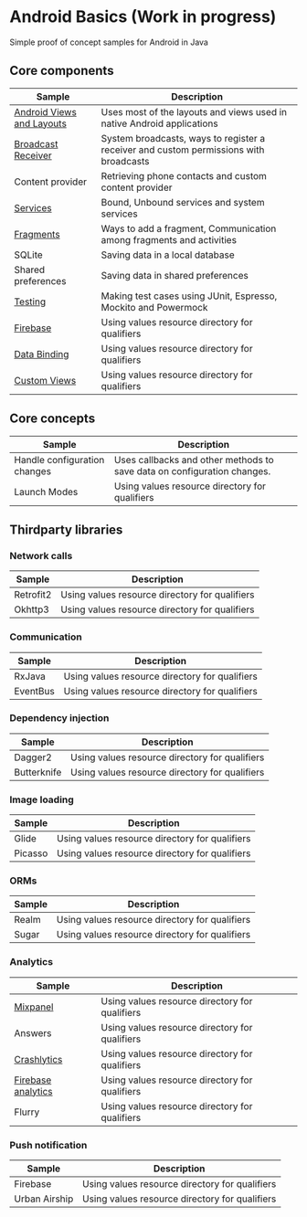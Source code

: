# Android Basics (Work in progress)

Simple proof of concept samples for Android in Java

## Core components

| Sample        | Description       
| ------------- |-------------|
| [Android Views and Layouts](https://github.com/manroopsingh/android-basics/tree/master/Samples/android-ViewsViewGroups) | Uses most of the layouts and views used in native Android applications |
| [Broadcast Receiver](https://github.com/manroopsingh/android-basics/tree/master/Samples/android-BroadcastReceiver)  | System broadcasts, ways to register a receiver and custom permissions with broadcasts|
| Content provider | Retrieving phone contacts and custom content provider |
| [Services](https://github.com/manroopsingh/android-basics/tree/master/Samples/android-Services)  | Bound, Unbound services and system services|
| [Fragments](https://github.com/manroopsingh/android-basics/tree/master/Samples/android-Fragments)  | Ways to add a fragment, Communication among fragments and activities|
| SQLite | Saving data in a local database|
| Shared preferences | Saving data in shared preferences|
| [Testing](https://github.com/manroopsingh/android-basics/tree/master/Samples/android-testing) | Making test cases using JUnit, Espresso, Mockito and Powermock|
|  [Firebase](https://github.com/manroopsingh/android-basics/tree/master/Samples/android-Firebase)| Using values resource directory for qualifiers|
| [Data Binding](https://github.com/manroopsingh/android-basics/tree/master/Samples/android-DataBinding) | Using values resource directory for qualifiers|
| [Custom Views](https://github.com/manroopsingh/android-basics/tree/master/Samples/android-CustomViews) | Using values resource directory for qualifiers|

## Core concepts
| Sample        | Description       
| ------------- |-------------|
| Handle configuration changes| Uses callbacks and other methods to save data on configuration changes.   |
| Launch Modes | Using values resource directory for qualifiers|


## Thirdparty libraries
### Network calls
| Sample        | Description |       
| ------------- |-------------|
| Retrofit2 | Using values resource directory for qualifiers|
| Okhttp3 | Using values resource directory for qualifiers|

### Communication
| Sample        | Description |       
| ------------- |-------------|
| RxJava | Using values resource directory for qualifiers|
| EventBus | Using values resource directory for qualifiers|

### Dependency injection
| Sample        | Description |       
| ------------- |-------------|
| Dagger2 | Using values resource directory for qualifiers|
| Butterknife | Using values resource directory for qualifiers|

### Image loading
| Sample        | Description |       
| ------------- |-------------|
| Glide | Using values resource directory for qualifiers |
| Picasso | Using values resource directory for qualifiers|

### ORMs
| Sample        | Description |       
| ------------- |-------------|
| Realm | Using values resource directory for qualifiers|
| Sugar | Using values resource directory for qualifiers|

### Analytics
| Sample        | Description |       
| ------------- |-------------|
| [Mixpanel](https://github.com/manroopsingh/android-basics/tree/master/Samples/android-Mixpanel) | Using values resource directory for qualifiers|
| Answers | Using values resource directory for qualifiers|
| [Crashlytics](https://github.com/manroopsingh/android-basics/tree/master/Samples/android-Crashlytics) | Using values resource directory for qualifiers|
| [Firebase analytics](https://github.com/manroopsingh/android-basics/tree/master/Samples/android-Firebase)  | Using values resource directory for qualifiers|
| Flurry | Using values resource directory for qualifiers|

### Push notification
| Sample        | Description |       
| ------------- |-------------|
| Firebase | Using values resource directory for qualifiers|
| Urban Airship | Using values resource directory for qualifiers|
